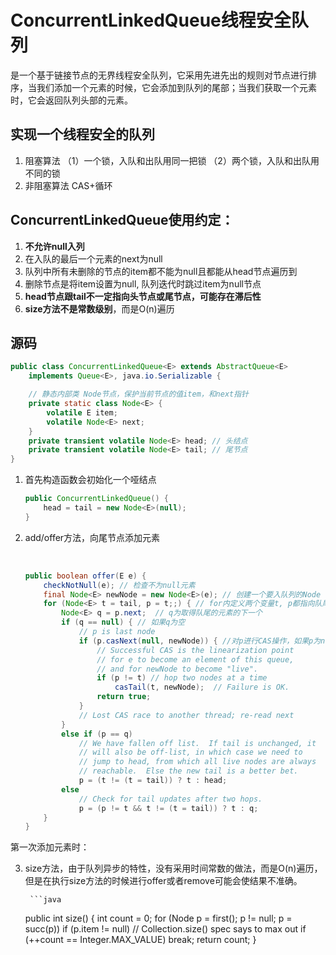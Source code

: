 # ConcurrentLinkedQueue线程安全队列

是一个基于链接节点的无界线程安全队列，它采用先进先出的规则对节点进行排序，当我们添加一个元素的时候，它会添加到队列的尾部；当我们获取一个元素时，它会返回队列头部的元素。

## 实现一个线程安全的队列 ##
1. 阻塞算法
（1）一个锁，入队和出队用同一把锁
（2）两个锁，入队和出队用不同的锁
2. 非阻塞算法
CAS+循环

## ConcurrentLinkedQueue使用约定：

1. **不允许null入列**
2. 在入队的最后一个元素的next为null
3. 队列中所有未删除的节点的item都不能为null且都能从head节点遍历到
4. 删除节点是将item设置为null, 队列迭代时跳过item为null节点
5. **head节点跟tail不一定指向头节点或尾节点，可能存在滞后性**
6. **size方法不是常数级别**，而是O(n)遍历



## 源码 ##

~~~java
public class ConcurrentLinkedQueue<E> extends AbstractQueue<E>
    implements Queue<E>, java.io.Serializable {

    // 静态内部类 Node节点，保护当前节点的值item，和next指针
    private static class Node<E> { 
        volatile E item;
        volatile Node<E> next;
    }
    private transient volatile Node<E> head; // 头结点
    private transient volatile Node<E> tail; // 尾节点
}
~~~

1. 首先构造函数会初始化一个哑结点

	```java
	public ConcurrentLinkedQueue() {
	    head = tail = new Node<E>(null);
	}
	```
2. add/offer方法，向尾节点添加元素

	​	
	
	```java
	public boolean offer(E e) {
	    checkNotNull(e); // 检查不为null元素
	    final Node<E> newNode = new Node<E>(e); // 创建一个要入队列的Node
	    for (Node<E> t = tail, p = t;;) { // for内定义两个变量t, p都指向队尾，死循环
	        Node<E> q = p.next;  // q为取得队尾的元素的下一个
	        if (q == null) { // 如果q为空
	            // p is last node
	            if (p.casNext(null, newNode)) { //对p进行CAS操作，如果p为null，则把newNode赋值给p的next节点
	                // Successful CAS is the linearization point
	                // for e to become an element of this queue,
	                // and for newNode to become "live".
	                if (p != t) // hop two nodes at a time
	                    casTail(t, newNode);  // Failure is OK.
	                return true;
	            }
	            // Lost CAS race to another thread; re-read next
	        }
	        else if (p == q)
	            // We have fallen off list.  If tail is unchanged, it
	            // will also be off-list, in which case we need to
	            // jump to head, from which all live nodes are always
	            // reachable.  Else the new tail is a better bet.
	            p = (t != (t = tail)) ? t : head;
	        else
	            // Check for tail updates after two hops.
	            p = (p != t && t != (t = tail)) ? t : q;
	    }
	}
	```

第一次添加元素时：

3. size方法，由于队列异步的特性，没有采用时间常数的做法，而是O(n)遍历，但是在执行size方法的时候进行offer或者remove可能会使结果不准确。

		```java
	public int size() {
	    int count = 0;
	    for (Node<E> p = first(); p != null; p = succ(p))
	    if (p.item != null)
	    // Collection.size() spec says to max out
	    if (++count == Integer.MAX_VALUE)
	    break;
	    return count;
	}
	```
	
	